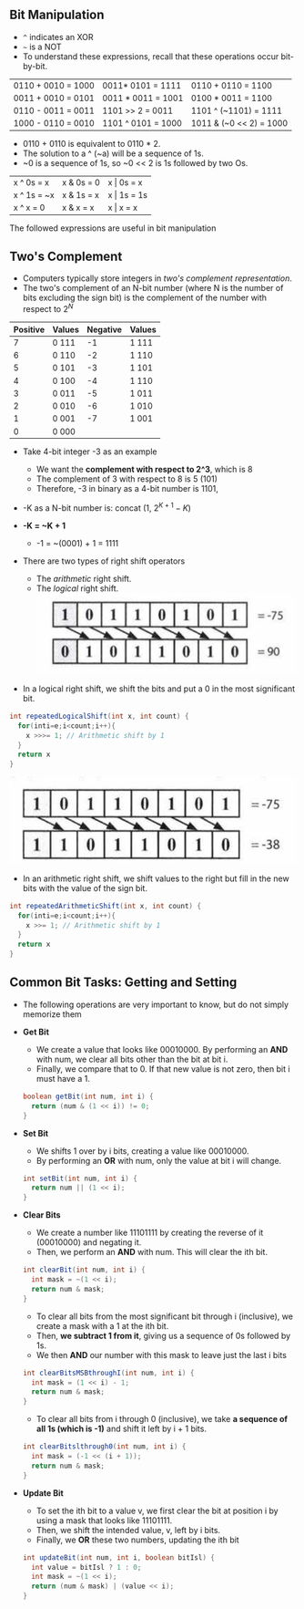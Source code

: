 ## Bit Manipulation
- `^` indicates an XOR
- `~` is a NOT
- To understand these expressions, recall that these operations occur bit-by-bit.

|                    |                    |                         |
|--------------------|--------------------|-------------------------|
| 0110 + 0010 = 1000 | 0011* 0101 = 1111  | 0110 + 0110 = 1100      |
| 0011 + 0010 = 0101 | 0011 * 0011 = 1001 | 0100 * 0011 = 1100      |
| 0110 - 0011 = 0011 | 1101 >> 2 = 0011   | 1101 ^ (~1101) = 1111   |
| 1000 - 0110 = 0010 | 1101 ^ 0101 = 1000 | 1011 & (~0 << 2) = 1000 |

- 0110 + 0110 is equivalent to 0110 * 2.
- The solution to a ^ (~a) will be a sequence of 1s.
- ~0 is a sequence of 1s, so ~0 << 2 is 1s followed by two Os.

|             |            |              |
|-------------|------------|--------------|
| x ^ 0s = x  | x & 0s = 0 | x \| 0s = x  |
| x ^ 1s = ~x | x & 1s = x | x \| 1s = 1s |
| x ^ x = 0   | x & x = x  | x \| x = x   |

The followed expressions are useful in bit manipulation

## Two's Complement
- Computers typically store integers in *two's complement representation*.
- The two's complement of an N-bit number (where N is the number of bits excluding the sign bit) is the complement of the number with respect to $2^N$

| Positive | Values | Negative | Values |
|----------|--------|----------|--------|
| 7        | 0 111  | -1       | 1 111  |
| 6        | 0 110  | -2       | 1 110  |
| 5        | 0 101  | -3       | 1 101  |
| 4        | 0 100  | -4       | 1 110  |
| 3        | 0 011  | -5       | 1 011  |
| 2        | 0 010  | -6       | 1 010  |
| 1        | 0 001  | -7       | 1 001  |
| 0        | 0 000  |          |        |

- Take 4-bit integer -3 as an example
  - We want the **complement with respect to 2^3**, which is 8
  - The complement of 3 with respect to 8 is 5 (101)
  - Therefore, -3 in binary as a 4-bit number is 1101,
- -K as a N-bit number is: concat (1, $2^{K+1} - K)$
- **-K = ~K + 1**
  - -1 = ~(0001) + 1 = 1111
  
- There are two types of right shift operators
  - The *arithmetic* right shift.
  - The *logical* right shift.
![Logic Right Shift](images/LogicShift.png)
- In a logical right shift, we shift the bits and put a 0 in the most significant bit.
```java
int repeatedLogicalShift(int x, int count) {
  for(inti=e;i<count;i++){
    x >>>= 1; // Arithmetic shift by 1
  }
  return x
}
```

![Arithmetic right shift](images/ArithmeticShift.png) 
- In an arithmetic right shift, we shift values to the right but fill in the new bits with the value of the sign bit.
```java
int repeatedArithmeticShift(int x, int count) {
  for(inti=e;i<count;i++){
    x >>= 1; // Arithmetic shift by 1
  }
  return x
}
``` 

## Common Bit Tasks: Getting and Setting
- The following operations are very important to know, but do not simply memorize them
- **Get Bit**
  - We create a value that looks like 00010000. By performing an **AND** with num, we clear all bits other than the bit at bit i.
  - Finally, we compare that to 0. If that new value is not zero, then bit i must have a 1.
  ```java 
  boolean getBit(int num, int i) {
    return (num & (1 << i)) != 0;
  }
  ```
- **Set Bit**
  - We shifts 1 over by i bits, creating a value like 00010000.
  - By performing an **OR** with num, only the value at bit i will change.
  ```java
  int setBit(int num, int i) {
    return num || (1 << i);
  }
  ``` 

- **Clear Bits**
  - We create a number like 11101111 by creating the reverse of it (00010000) and negating it.
  - Then, we perform an **AND** with num. This will clear the ith bit.
  ```java
  int clearBit(int num, int i) {
    int mask = ~(1 << i);
    return num & mask;
  }
  ``` 
  - To clear all bits from the most significant bit through i (inclusive), we create a mask with a 1 at the ith bit.
  - Then, **we subtract 1 from it**, giving us a sequence of 0s followed by 1s.
  - We then **AND** our number with this mask to leave just the last i bits
  ```java
  int clearBitsMSBthroughI(int num, int i) {
    int mask = (1 << i) - 1;
    return num & mask;
  }
  ``` 
  - To clear all bits from i through 0 (inclusive), we take **a sequence of all 1s (which is -1)** and shift it left by i + 1 bits.
  ```java
  int clearBitslthrough0(int num, int i) {
    int mask = (-1 << (i + 1));
    return num & mask;
  }
  ```  

- **Update Bit**
  - To set the ith bit to a value v, we first clear the bit at position i by using a mask that looks like 11101111.
  - Then, we shift the intended value, v, left by i bits.
  - Finally, we **OR** these two numbers, updating the ith bit
  ```java
  int updateBit(int num, int i, boolean bitIsl) {
    int value = bitIsl ? 1 : 0;
    int mask = ~(1 << i);
    return (num & mask) | (value << i);
  }
  ``` 